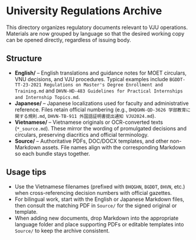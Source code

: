 # University Regulations Archive

This directory organizes regulatory documents relevant to VJU operations. Materials are now grouped by language so that the desired working copy can be opened directly, regardless of issuing body.

## Structure

- **English/** – English translations and guidance notes for MOET circulars, VNU decisions, and VJU procedures. Typical examples include `BGDDT-TT-23-2021 Regulations on Master's Degree Enrollment and Training.md` and `DHVN-HD-483 Guidelines for Practical Internships and Internship Topics.md`.
- **Japanese/** – Japanese localizations used for faculty and administrative reference. Files retain official numbering (e.g., `DHQGHN-QD-3626 学部教育に関する規則.md`, `DHVN-TB-911 外国語証明書提出通知 VJU2024.md`).
- **Vietnamese/** – Vietnamese originals or OCR-converted texts (`*_source.md`). These mirror the wording of promulgated decisions and circulars, preserving diacritics and official terminology.
- **Source/** – Authoritative PDFs, DOC/DOCX templates, and other non-Markdown assets. File names align with the corresponding Markdown so each bundle stays together.

## Usage tips

- Use the Vietnamese filenames (prefixed with `ĐHQGHN`, `BGDĐT`, `ĐHVN`, etc.) when cross-referencing decision numbers with official gazettes.
- For bilingual work, start with the English or Japanese Markdown files, then consult the matching PDF in `Source/` for the signed original or template.
- When adding new documents, drop Markdown into the appropriate language folder and place supporting PDFs or editable templates into `Source/` to keep the archive consistent.
